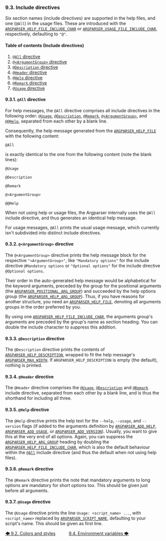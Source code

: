 <!--
###############################################################################
#                                                                             #
# Copyright 2025 Simon Brandt                                                 #
#                                                                             #
# Licensed under the Apache License, Version 2.0 (the "License");             #
# you may not use this file except in compliance with the License.            #
# You may obtain a copy of the License at                                     #
#                                                                             #
#     http://www.apache.org/licenses/LICENSE-2.0                              #
#                                                                             #
# Unless required by applicable law or agreed to in writing, software         #
# distributed under the License is distributed on an "AS IS" BASIS,           #
# WITHOUT WARRANTIES OR CONDITIONS OF ANY KIND, either express or implied.    #
# See the License for the specific language governing permissions and         #
# limitations under the License.                                              #
#                                                                             #
###############################################################################
-->

### 9.3. Include directives

Six section names (include directives) are supported in the help files, and one (`@All`) in the usage files. These are introduced with the [`ARGPARSER_HELP_FILE_INCLUDE_CHAR`](environment_variables/environment_variables.md#9427-argparser_help_file_include_char) or [`ARGPARSER_USAGE_FILE_INCLUDE_CHAR`](environment_variables/environment_variables.md#9449-argparser_usage_file_include_char), respectively, defaulting to `"@"`.

<!-- <toc title="Table of contents (Include directives)"> -->
#### Table of contents (Include directives)

1. [`@All` directive](#931-all-directive)
1. [`@<ArgumentGroup>` directive](#932-argumentgroup-directive)
1. [`@Description` directive](#933-description-directive)
1. [`@Header` directive](#934-header-directive)
1. [`@Help` directive](#935-help-directive)
1. [`@Remark` directive](#936-remark-directive)
1. [`@Usage` directive](#937-usage-directive)
<!-- </toc> -->

#### 9.3.1. `@All` directive

For help messages, the `@All` directive comprises all include directives in the following order: [`@Usage`](#937-usage-directive), [`@Description`](#933-description-directive), [`@Remark`](#936-remark-directive), [`@<ArgumentGroup>`](#932-argumentgroup-directive), and [`@@Help`](#935-help-directive), separated from each other by a blank line.

Consequently, the help message generated from the [`ARGPARSER_HELP_FILE`](environment_variables/environment_variables.md#9426-argparser_help_file) with the following content:

```text
@All
```

is exactly identical to the one from the following content (note the blank lines):

```text
@Usage

@Description

@Remark

@<ArgumentGroup>

@@Help
```

When not using help or usage files, the Argparser internally uses the `@All` include directive, and thus generates an identical help message.

For usage messages, `@All` prints the usual usage message, which currently isn't subdivided into distinct include directives.

#### 9.3.2. `@<ArgumentGroup>` directive

The `@<ArgumentGroup>` directive prints the help message block for the respective `"<ArgumentGroup>"`, like `"Mandatory options"` for the include directive `@Mandatory options` or `"Optional options"` for the include directive `@Optional options`.

Their order in the auto-generated help message would be alphabetical for the keyword arguments, preceded by the group for the positional arguments (the [`ARGPARSER_POSITIONAL_ARG_GROUP`](environment_variables/environment_variables.md#9436-argparser_positional_arg_group)) and succeeded by the help options group (the [`ARGPARSER_HELP_ARG_GROUP`](environment_variables/environment_variables.md#9423-argparser_help_arg_group)). Thus, if you have reasons for another structure, you need an [`ARGPARSER_HELP_FILE`](environment_variables/environment_variables.md#9426-argparser_help_file), denoting all arguments groups in the order preferred by you.

By using one [`ARGPARSER_HELP_FILE_INCLUDE_CHAR`](environment_variables/environment_variables.md#9427-argparser_help_file_include_char), the arguments group's arguments are preceded by the group's name as section heading. You can double the include character to suppress this addition.

#### 9.3.3. `@Description` directive

The `@Description` directive prints the contents of [`ARGPARSER_HELP_DESCRIPTION`](environment_variables/environment_variables.md#9424-argparser_help_description), wrapped to fit the help message's [`ARGPARSER_MAX_WIDTH`](environment_variables/environment_variables.md#9435-argparser_max_width). If `ARGPARSER_HELP_DESCRIPTION` is empty (the default), nothing is printed.

#### 9.3.4. `@Header` directive

The `@Header` directive comprises the [`@Usage`](#937-usage-directive), [`@Description`](#933-description-directive) and [`@Remark`](#936-remark-directive) include directive, separated from each other by a blank line, and is thus the shorthand for including all three.

#### 9.3.5. `@Help` directive

The `@Help` directive prints the help text for the `--help`, `--usage`, and `--version` flags (if added to the arguments definition by [`ARGPARSER_ADD_HELP`](environment_variables/environment_variables.md#942-argparser_add_help), [`ARGPARSER_ADD_USAGE`](environment_variables/environment_variables.md#943-argparser_add_usage), or [`ARGPARSER_ADD_VERSION`](environment_variables/environment_variables.md#944-argparser_add_version)). Usually, you want to give this at the very end of all options.  Again, you can suppress the [`ARGPARSER_HELP_ARG_GROUP`](environment_variables/environment_variables.md#9423-argparser_help_arg_group) heading by doubling the [`ARGPARSER_HELP_FILE_INCLUDE_CHAR`](environment_variables/environment_variables.md#9427-argparser_help_file_include_char), which is also the default behaviour within the [`@All`](#931-all-directive) include directive (and thus the default when not using help files).

#### 9.3.6. `@Remark` directive

The `@Remark` directive prints the note that mandatory arguments to long options are mandatory for short options too. This should be given just before all arguments.

#### 9.3.7. `@Usage` directive

The `@Usage` directive prints the line `Usage: <script_name> ...`, with `<script_name>` replaced by [`ARGPARSER_SCRIPT_NAME`](environment_variables/environment_variables.md#9438-argparser_script_name), defaulting to your script's name. This should be given as first line.

[&#129092;&nbsp;9.2. Colors and styles](colors_and_styles.md)
&nbsp;&nbsp;&nbsp;&nbsp;&nbsp;&nbsp;&nbsp;&nbsp;&nbsp;&nbsp;[9.4. Environment variables&nbsp;&#129094;](environment_variables/introduction.md)
